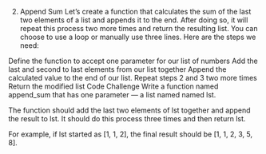 2. Append Sum
Let’s create a function that calculates the sum of the last two elements of a list and appends it to the end. After doing so, it will repeat this process two more times and return the resulting list. You can choose to use a loop or manually use three lines. Here are the steps we need:

Define the function to accept one parameter for our list of numbers
Add the last and second to last elements from our list together
Append the calculated value to the end of our list.
Repeat steps 2 and 3 two more times
Return the modified list
Code Challenge
Write a function named append_sum that has one parameter — a list named named lst.

The function should add the last two elements of lst together and append the result to lst. It should do this process three times and then return lst.

For example, if lst started as [1, 1, 2], the final result should be [1, 1, 2, 3, 5, 8].